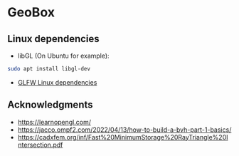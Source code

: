 # GeoBox

## Linux dependencies

* libGL (On Ubuntu for example):

```bash
sudo apt install libgl-dev
```

* [GLFW Linux dependencies](https://web.archive.org/web/20240120181716/https://www.glfw.org/docs/3.3/compile.html#compile_deps)

## Acknowledgments

* https://learnopengl.com/
* https://jacco.ompf2.com/2022/04/13/how-to-build-a-bvh-part-1-basics/
* https://cadxfem.org/inf/Fast%20MinimumStorage%20RayTriangle%20Intersection.pdf
